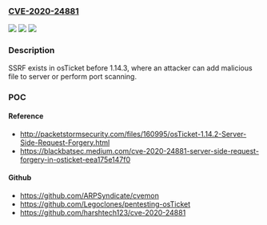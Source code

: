 ### [CVE-2020-24881](https://cve.mitre.org/cgi-bin/cvename.cgi?name=CVE-2020-24881)
![](https://img.shields.io/static/v1?label=Product&message=n%2Fa&color=blue)
![](https://img.shields.io/static/v1?label=Version&message=n%2Fa&color=blue)
![](https://img.shields.io/static/v1?label=Vulnerability&message=n%2Fa&color=brighgreen)

### Description

SSRF exists in osTicket before 1.14.3, where an attacker can add malicious file to server or perform port scanning.

### POC

#### Reference
- http://packetstormsecurity.com/files/160995/osTicket-1.14.2-Server-Side-Request-Forgery.html
- https://blackbatsec.medium.com/cve-2020-24881-server-side-request-forgery-in-osticket-eea175e147f0

#### Github
- https://github.com/ARPSyndicate/cvemon
- https://github.com/Legoclones/pentesting-osTicket
- https://github.com/harshtech123/cve-2020-24881

